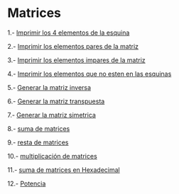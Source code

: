 # Matrices

1.- [Imprimir los 4 elementos de la esquina](esquinas.c)

2.- [Imprimir los elementos pares de la matriz](pares.c)

3.- [Imprimir los elementos impares de la matriz](impares.c)

4.- [Imprimir los elementos que no esten en las esquinas](sin_esquinas.c)

5.- [Generar la matriz inversa](inversa.c)

6.- [Generar la matriz transpuesta](matriz_traspuesta.c)

7.- [Generar la matriz simetrica](simetrica.c)

8.- [suma de matrices](suma.c)

9.- [resta de matrices](resta.c)

10.- [multiplicación de matrices](multiplicacion.c)

11.- [suma de matrices en Hexadecimal](suma_hexadecimales.c)

12.- [Potencia](suma_hexadecimales.c)


